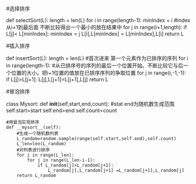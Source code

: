 #选择排序

def selectSort(L):
    length = len(L)
    for i in range(length-1):
        minIndex = i
        #index从i+1到最后面 不断比较得出一个最小的放在结果中
        for j in range(i+1,length):
            if L[j]< L[minIndex]:
                minIndex = j
            L[i],L[minIndex] = L[minIndex],L[i]
    return L


#插入排序

def insertSort(L):
    length = len(L)
    #首次进来 第一个元素作为已排序的序列
    for i in range(length-1):
        #从已排序号的序列的最后一个位置开始。不断比较它与后一个位置的大小。把i+1位置的值放在已排序序列的争取位置
        for j in range(i,-1,-1):
            if L[j]>L[j+1]:
                L[j],L[j+1]=L[j+1],L[j]
    return L

#冒泡排序

class Mysort:
    def __init__(self,start,end,count):
        #stat end为随机数生成范围
        self.start=start
        self.end=end
        self.count=count

    #用冒泡实现排序
    def __mysort__(self):
        #生成一个随机数列表
        L_random=random.sample(range(self.start,self.end),self.count)
        L_len=len(L_random)
        #对列表进行排序
        for i in range(L_len):
            for j in range(L_len-i-1):
                if L_random[j]>L_random[j+1]:
                    L_random[j],L_random[j+1] =L_random[j+1],L_random[j]
        return L_random

